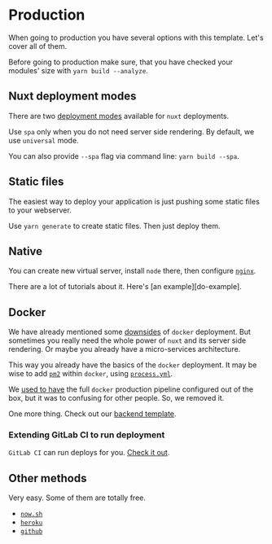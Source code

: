 # Production

When going to production you have several options with this template.
Let's cover all of them.

Before going to production make sure, 
that you have checked your modules' size with `yarn build --analyze`.

## Nuxt deployment modes

There are two [deployment modes](https://nuxtjs.org/api/configuration-mode/) 
available for `nuxt` deployments.

Use `spa` only when you do not need server side rendering.
By default, we use `universal` mode.

You can also provide `--spa` flag via command line: `yarn build --spa`.

## Static files

The easiest way to deploy your application is just pushing some static files
to your webserver.

Use `yarn generate` to create static files. Then just deploy them.

## Native 

You can create new virtual server, install `node` there, 
then configure [`nginx`](https://nuxtjs.org/faq/nginx-proxy).

There are a lot of tutorials about it. Here's [an example][do-example].

## Docker

We have already mentioned some [downsides](docker.md#production) 
of `docker` deployment.
But sometimes you really need the whole power 
of `nuxt` and its server side rendering.
Or maybe you already have a micro-services architecture.

This way you already have the basics of the `docker` deployment.
It may be wise to add [`pm2`](http://pm2.keymetrics.io/) within `docker`, 
using [`process.yml`][process.yml].

We [used to have][docker-pipeline] 
the full `docker` production pipeline configured out of the box, 
but it was to confusing for other people.
So, we removed it.

One more thing. Check out our [backend template](https://github.com/wemake-services/wemake-django-template). 

### Extending GitLab CI to run deployment

`GitLab CI` can run deploys for you. [Check it out](https://docs.gitlab.com/ee/ci/environments.html).

## Other methods

Very easy. Some of them are totally free. 

- [`now.sh`](https://nuxtjs.org/faq/now-deployment)
- [`heroku`](https://nuxtjs.org/faq/heroku-deployment)
- [`github`](https://nuxtjs.org/faq/github-pages)

[do-exmaple]: https://www.digitalocean.com/community/tutorials/how-to-set-up-a-node-js-application-for-production-on-ubuntu-16-04
[docker-pipeline]: https://github.com/wemake-services/wemake-vue-template/blob/90197466fa17b9fb02a0936da04f5b0b53d2d054/template/docker/docker-compose.prod.yml
[process.yml]: http://pm2.keymetrics.io/docs/usage/application-declaration/
